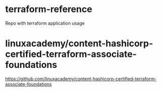 # terraform-reference
Repo with terraform application usage


# linuxacademy/content-hashicorp-certified-terraform-associate-foundations
https://github.com/linuxacademy/content-hashicorp-certified-terraform-associate-foundations
